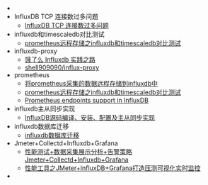 - []()
- InfluxDB TCP 连接数过多问题
    - [InfluxDB TCP 连接数过多问题](https://www.jianshu.com/p/84015f4ecc1d)
- influxdb和timescaledb对比测试
    - [prometheus远程存储之influxdb和timescaledb对比测试](https://www.liangzl.com/get-article-detail-136991.html)
- influxdb-proxy
    - [饿了么 Influxdb 实践之路](https://blog.51cto.com/welcomeweb/2136300?source=dra)
    - [shell909090/influx-proxy](https://github.com/shell909090/influx-proxy)
- prometheus
    - [将prometheus采集的数据远程存储到influxdb中](https://www.cnblogs.com/aguncn/p/10002426.html)
    - [prometheus远程存储之influxdb和timescaledb对比测试](https://www.liangzl.com/get-article-detail-136991.html)
    - [Prometheus endpoints support in InfluxDB](https://docs.influxdata.com/influxdb/v1.7/supported_protocols/prometheus)
- influxdb主从同步实现
    - [InfluxDB源码编译、安装、配置及主从同步实现](https://blog.51cto.com/welcomeweb/2136306)
- influxdb数据库迁移
    - [influxdb数据库迁移](https://blog.51cto.com/welcomeweb/2399606)
- Jmeter+Collectd+Influxdb+Grafana
    - [性能测试+数据采集展示分析+告警策略Jmeter+Collectd+Influxdb+Grafana](https://blog.csdn.net/enweitech/article/details/80830077)
    - [性能工具之JMeter+InfluxDB+Grafana打造压测可视化实时监控](https://blog.csdn.net/zuozewei/article/details/82911173)
- []()